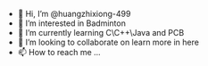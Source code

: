 - 👋 Hi, I’m @huangzhixiong-499
- 👀 I’m interested in Badminton
- 🌱 I’m currently learning C\C++\Java and PCB
- 💞️ I’m looking to collaborate on learn more in here
- 📫 How to reach me ...

<!---
huangzhixiong-499/huangzhixiong-499 is a ✨ special ✨ repository because its `README.md` (this file) appears on your GitHub profile.
You can click the Preview link to take a look at your changes.
--->
